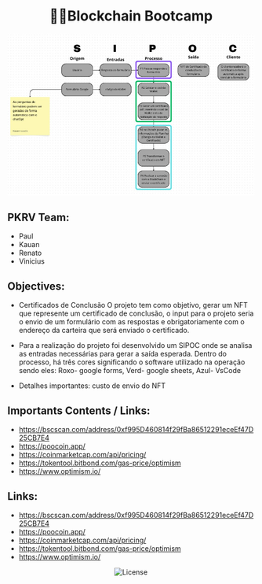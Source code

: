 <h1 align="center">👨‍💻Blockchain Bootcamp</h1>

<p align="center">
    <img src="assets/escopo-blockchain.jpg" alt="Escopo do projeto de fluxograma"/>
</p>

## PKRV Team:
- Paul
- Kauan
- Renato
- Vinicius

## Objectives:
- Certificados de Conclusão
O projeto tem como objetivo, gerar um NFT que represente um certificado de conclusão, o input para o projeto seria o envio de um formulário com as respostas e obrigatoriamente com o endereço da carteira que será enviado o certificado.

- Para a realização do projeto foi desenvolvido um SIPOC onde se analisa as entradas necessárias para gerar a saída esperada.
Dentro do processo, há três cores significando o software utilizado na operação sendo eles: Roxo- google forms, Verd- google sheets, Azul- VsCode

- Detalhes importantes: custo de envio do NFT

## Importants Contents / Links:
- https://bscscan.com/address/0xf995D460814f29fBa86512291eceEf47D25CB7E4
- https://poocoin.app/
- https://coinmarketcap.com/api/pricing/
- https://tokentool.bitbond.com/gas-price/optimism
- https://www.optimism.io/

## Links:
- https://bscscan.com/address/0xf995D460814f29fBa86512291eceEf47D25CB7E4
- https://poocoin.app/
- https://coinmarketcap.com/api/pricing/
- https://tokentool.bitbond.com/gas-price/optimism
- https://www.optimism.io/

<p align="center">
  <img src="https://img.shields.io/static/v1?label=license&message=MIT&color=49AA26&labelColor=000000" alt="License">
</p>

